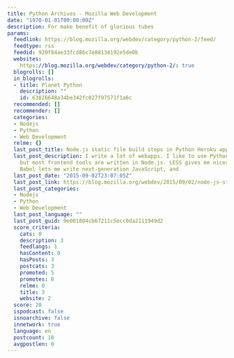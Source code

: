 ```yaml
---
title: Python Archives - Mozilla Web Development
date: "1970-01-01T00:00:00Z"
description: For make benefit of glorious tubes
params:
  feedlink: https://blog.mozilla.org/webdev/category/python-2/feed/
  feedtype: rss
  feedid: 920f84ae33fcd86c7e88134192e5de0b
  websites:
    https://blog.mozilla.org/webdev/category/python-2/: true
  blogrolls: []
  in_blogrolls:
  - title: Planet Python
    description: ""
    id: 63826648a34be342fc027f97571f1a6c
  recommended: []
  recommender: []
  categories:
  - Nodejs
  - Python
  - Web Development
  relme: {}
  last_post_title: Node.js static file build steps in Python Heroku apps
  last_post_description: I write a lot of webapps. I like to use Python for the backend,
    but most frontend tools are written in Node.js. LESS gives me nicer style sheets,
    Babel lets me write next-generation JavaScript, and
  last_post_date: "2015-09-02T23:07:05Z"
  last_post_link: https://blog.mozilla.org/webdev/2015/09/02/node-js-static-file-build-steps-in-python-heroku-apps/
  last_post_categories:
  - Nodejs
  - Python
  - Web Development
  last_post_language: ""
  last_post_guid: 9e001804cb67211c5ecc0da2111949d2
  score_criteria:
    cats: 0
    description: 3
    feedlangs: 1
    hasContent: 0
    hasPosts: 3
    postcats: 3
    promoted: 5
    promotes: 0
    relme: 0
    title: 3
    website: 2
  score: 20
  ispodcast: false
  isnoarchive: false
  innetwork: true
  language: en
  postcount: 10
  avgpostlen: 0
---
```

